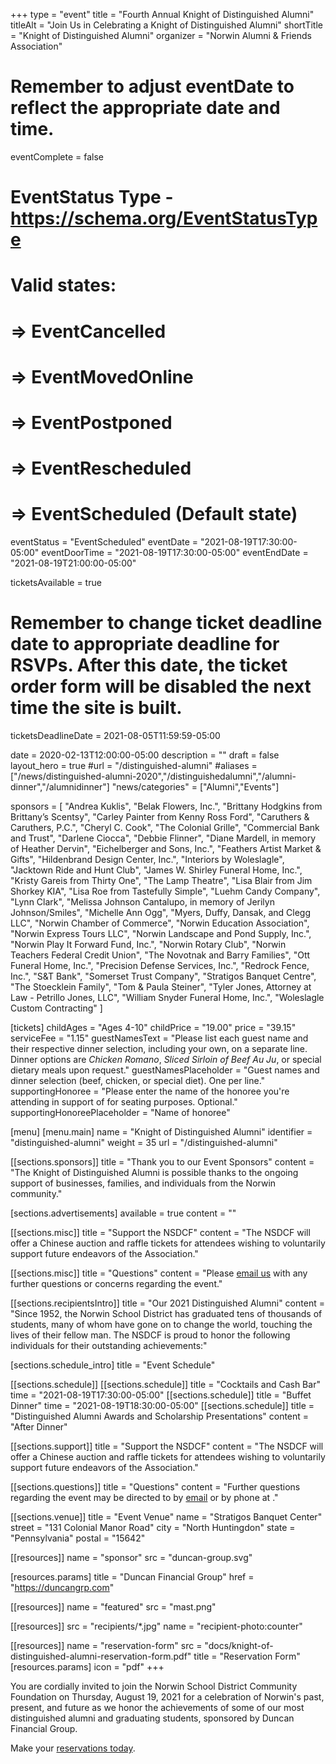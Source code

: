 +++
type          = "event"
title         = "Fourth Annual Knight of Distinguished Alumni"
titleAlt      = "Join Us in Celebrating a Knight of Distinguished Alumni"
shortTitle    = "Knight of Distinguished Alumni"
organizer   = "Norwin Alumni & Friends Association"
# Remember to adjust eventDate to reflect the appropriate date and time.
eventComplete = false
# EventStatus Type - https://schema.org/EventStatusType
# Valid states:
# => EventCancelled
# => EventMovedOnline
# => EventPostponed
# => EventRescheduled
# => EventScheduled (Default state)
eventStatus = "EventScheduled"
eventDate     = "2021-08-19T17:30:00-05:00"
eventDoorTime = "2021-08-19T17:30:00-05:00"
eventEndDate  = "2021-08-19T21:00:00-05:00"

ticketsAvailable = true
# Remember to change ticket deadline date to appropriate deadline for RSVPs. After this date, the ticket order form will be disabled the next time the site is built.
ticketsDeadlineDate = 2021-08-05T11:59:59-05:00

date          = 2020-02-13T12:00:00-05:00
description   = ""
draft         = false
layout_hero   = true
#url         = "/distinguished-alumni"
#aliases     = ["/news/distinguished-alumni-2020","/distinguishedalumni","/alumni-dinner","/alumnidinner"]
"news/categories" = ["Alumni","Events"]


sponsors = [
  "Andrea Kuklis",
  "Belak Flowers, Inc.",
  "Brittany Hodgkins from Brittany’s Scentsy",
  "Carley Painter from Kenny Ross Ford",
  "Caruthers & Caruthers, P.C.",
  "Cheryl C. Cook",
  "The Colonial Grille",
  "Commercial Bank and Trust",
  "Darlene Ciocca",
  "Debbie Flinner",
  "Diane Mardell, in memory of Heather Dervin",
  "Eichelberger and Sons, Inc.",
  "Feathers Artist Market & Gifts",
  "Hildenbrand Design Center, Inc.",
  "Interiors by Woleslagle",
  "Jacktown Ride and Hunt Club",
  "James W. Shirley Funeral Home, Inc.",
  "Kristy Gareis from Thirty One",
  "The Lamp Theatre",
  "Lisa Blair from Jim Shorkey KIA",
  "Lisa Roe from Tastefully Simple",
  "Luehm Candy Company",
  "Lynn Clark",
  "Melissa Johnson Cantalupo, in memory of Jerilyn Johnson/Smiles",
  "Michelle Ann Ogg",
  "Myers, Duffy, Dansak, and Clegg LLC",
  "Norwin Chamber of Commerce",
  "Norwin Education Association",
  "Norwin Express Tours LLC",
  "Norwin Landscape and Pond Supply, Inc.",
  "Norwin Play It Forward Fund, Inc.",
  "Norwin Rotary Club",
  "Norwin Teachers Federal Credit Union",
  "The Novotnak and Barry Families",
  "Ott Funeral Home, Inc.",
  "Precision Defense Services, Inc.",
  "Redrock Fence, Inc.",
  "S&T Bank",
  "Somerset Trust Company",
  "Stratigos Banquet Centre",
  "The Stoecklein Family",
  "Tom & Paula Steiner",
  "Tyler Jones, Attorney at Law - Petrillo Jones, LLC",
  "William Snyder Funeral Home, Inc.",
  "Woleslagle Custom Contracting"
]

[tickets]
  childAges    = "Ages 4-10"
  childPrice   = "19.00"
  price        = "39.15"
  serviceFee   = "1.15"
  guestNamesText = "Please list each guest name and their respective dinner selection, including your own, on a separate line. Dinner options are *Chicken Romano*, *Sliced Sirloin of Beef Au Ju*, or special dietary meals upon request."
  guestNamesPlaceholder = "Guest names and dinner selection (beef, chicken, or special diet). One per line."
  supportingHonoree = "Please enter the name of the honoree you're attending in support of for seating purposes. Optional."
  supportingHonoreePlaceholder = "Name of honoree"

[menu]
  [menu.main]
    name        = "Knight of Distinguished Alumni"
    identifier  = "distinguished-alumni"
    weight      = 35
    url         = "/distinguished-alumni"


[[sections.sponsors]]
  title = "Thank you to our Event Sponsors"
  content  = "The Knight of Distinguished Alumni is possible thanks to the ongoing support of businesses, families, and individuals from the Norwin community."

[sections.advertisements]
  available = true
  content   = ""

[[sections.misc]]
  title   = "Support the NSDCF"
  content = "The NSDCF will offer a Chinese auction and raffle tickets for attendees wishing to voluntarily support future endeavors of the Association."

[[sections.misc]]
  title   = "Questions"
  content = "Please [email us](mailto:alumni@nsdcf.org) with any further questions or concerns regarding the event."

[[sections.recipientsIntro]]
  title   = "Our 2021 Distinguished Alumni"
  content = "Since 1952, the Norwin School District has graduated tens of thousands of students, many of whom have gone on to change the world, touching the lives of their fellow man. The NSDCF is proud to honor the following individuals for their outstanding achievements:"

[sections.schedule_intro]
  title = "Event Schedule"

[[sections.schedule]]
  [[sections.schedule]]
    title = "Cocktails and Cash Bar"
    time  = "2021-08-19T17:30:00-05:00"
  [[sections.schedule]]
    title = "Buffet Dinner"
    time  = "2021-08-19T18:30:00-05:00"
  [[sections.schedule]]
    title   = "Distinguished Alumni Awards and Scholarship Presentations"
    content = "After Dinner"

[[sections.support]]
  title   = "Support the NSDCF"
  content = "The NSDCF will offer a Chinese auction and raffle tickets for attendees wishing to voluntarily support future endeavors of the Association."

[[sections.questions]]
  title   = "Questions"
  content = "Further questions regarding the event may be directed to <FIRST> <LAST> by [email](mailto:alumni@nsdcf.org) or by phone at <PHONE>."

[[sections.venue]]
  title   = "Event Venue"
  name    = "Stratigos Banquet Center"
  street  = "131 Colonial Manor Road"
  city    = "North Huntingdon"
  state   = "Pennsylvania"
  postal  = "15642"

[[resources]]
  name = "sponsor"
  src = "duncan-group.svg"

  [resources.params]
    title = "Duncan Financial Group"
    href = "https://duncangrp.com"

[[resources]]
  name = "featured"
  src  = "mast.png"

[[resources]]
  src  = "recipients/*.jpg"
  name = "recipient-photo:counter"

[[resources]]
  name  = "reservation-form"
  src   = "docs/knight-of-distinguished-alumni-reservation-form.pdf"
  title = "Reservation Form"
  [resources.params]
    icon = "pdf"
+++

You are cordially invited to join the Norwin School District Community Foundation on Thursday, August 19, 2021 for a celebration of Norwin's past, present, and future as we honor the achievements of some of our most distinguished alumni and graduating students, sponsored by Duncan Financial Group.

Make your [reservations today](#reservations).
